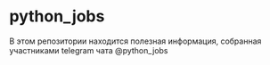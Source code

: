# python_jobs
В этом репозитории находится полезная информация, собранная участниками telegram чата @python_jobs
